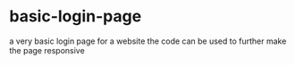 # basic-login-page
a very basic login page for a website
the code can be used to further make the page responsive
